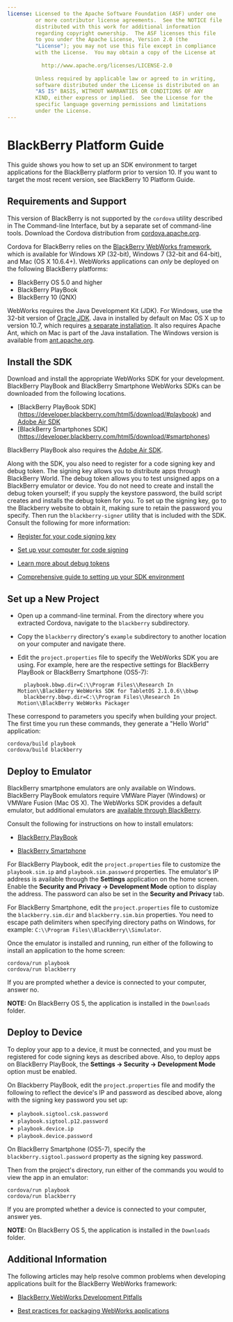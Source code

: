 ```yaml
---
license: Licensed to the Apache Software Foundation (ASF) under one
         or more contributor license agreements.  See the NOTICE file
         distributed with this work for additional information
         regarding copyright ownership.  The ASF licenses this file
         to you under the Apache License, Version 2.0 (the
         "License"); you may not use this file except in compliance
         with the License.  You may obtain a copy of the License at
         
           http://www.apache.org/licenses/LICENSE-2.0
         
         Unless required by applicable law or agreed to in writing,
         software distributed under the License is distributed on an
         "AS IS" BASIS, WITHOUT WARRANTIES OR CONDITIONS OF ANY
         KIND, either express or implied.  See the License for the
         specific language governing permissions and limitations
         under the License.
---
```


BlackBerry Platform Guide
============================

This guide shows you how to set up an SDK environment to target
applications for the BlackBerry platform prior to version 10.  If you
want to target the most recent version, see BlackBerry 10 Platform
Guide.

## Requirements and Support

This version of BlackBerry is not supported by the `cordova` utility
described in The Command-line Interface, but by a separate set of
command-line tools. Download the Cordova distribution from
[cordova.apache.org](http://cordova.apache.org/#download).

Cordova for BlackBerry relies on the [BlackBerry WebWorks
framework](https://bdsc.webapps.blackberry.com/html5), which is
available for Windows XP (32-bit), Windows 7 (32-bit and 64-bit), and
Mac (OS X 10.6.4+).  WebWorks applications can _only_ be deployed on
the following BlackBerry platforms:

* BlackBerry OS 5.0 and higher
* BlackBerry PlayBook
* BlackBerry 10 (QNX)

WebWorks requires the Java Development Kit (JDK). For Windows, use the
32-bit version of
[Oracle JDK](http://www.oracle.com/technetwork/java/javase/downloads/index.html#jdk).
Java in installed by default on Mac OS X up to version 10.7, which
requires
[a separate installation](http://support.apple.com/kb/DL1421).
It also requires Apache Ant, which on Mac is part of the Java
installation. The Windows version is available from
[ant.apache.org](http://ant.apache.org/bindownload.cgi).

## Install the SDK

Download and install the appropriate WebWorks SDK for your
development. BlackBerry PlayBook and BlackBerry Smartphone WebWorks
SDKs can be downloaded from the following locations.

- [BlackBerry PlayBook SDK] (https://developer.blackberry.com/html5/download/#playbook) and [Adobe Air SDK](http://www.adobe.com/devnet/air/air-sdk-download.html)
- [BlackBerry Smartphones SDK] (https://developer.blackberry.com/html5/download/#smartphones)

BlackBerry PlayBook also requires the [Adobe Air
SDK](http://www.adobe.com/devnet/air/air-sdk-download.edu.html).

Along with the SDK, you also need to register for a code signing key
and debug token. The signing key allows you to distribute apps through
BlackBerry World. The debug token allows you to test unsigned apps on
a BlackBerry emulator or device. You do not need to create and
install the debug token yourself; if you supply the keystore password,
the build script creates and installs the debug token for you. To set
up the signing key, go to the Blackberry website to obtain it, making
sure to retain the password you specify. Then run the
`blackberry-signer` utility that is included with the SDK. Consult the
following for more information:

* [Register for your code signing key](https://www.blackberry.com/SignedKeys/codesigning.html)

* [Set up your computer for code signing](http://developer.blackberry.com/html5/documentation/set_up_for_signing.html)

* [Learn more about debug tokens](http://developer.blackberry.com/html5/documentation/running_your_bb10_app_2008471_11.html)

* [Comprehensive guide to setting up your SDK environment](http://developer.blackberry.com/native/documentation/bb10/com.qnx.doc.native_sdk.quickstart/topic/set_up_your_environment.html)

## Set up a New Project

* Open up a command-line terminal. From the directory where you
  extracted Cordova, navigate to the `blackberry` subdirectory.

* Copy the `blackberry` directory's `example` subdirectory to another
  location on your computer and navigate there.

* Edit the `project.properties` file to specify the WebWorks SDK you
  are using. For example, here are the respective settings for
  BlackBerry PlayBook or BlackBerry Smartphone (OS5-7):

        playbook.bbwp.dir=C:\\Program Files\\Research In Motion\\BlackBerry WebWorks SDK for TabletOS 2.1.0.6\\bbwp
        blackberry.bbwp.dir=C:\\Program Files\\Research In Motion\\BlackBerry WebWorks Packager

These correspond to parameters you specify when building your project.
The first time you run these commands, they generate a "Hello World"
application:

    cordova/build playbook
    cordova/build blackberry

## Deploy to Emulator

BlackBerry smartphone emulators are only available on Windows.
BlackBerry PlayBook emulators require VMWare Player (Windows) or
VMWare Fusion (Mac OS X). The WebWorks SDK provides a default
emulator, but additional emulators are [available through
BlackBerry](http://us.blackberry.com/developers/resources/simulators.jsp).

Consult the following for instructions on how to install emulators:

* [BlackBerry PlayBook](https://developer.blackberry.com/html5/documentation/using_the_tablet_simulator_1866980_11.html)

* [BlackBerry Smartphone](https://developer.blackberry.com/html5/documentation/run_your_app_on_smartphone_sim_1876976_11.html)

For BlackBerry Playbook, edit the `project.properties` file to
customize the `playbook.sim.ip` and `playbook.sim.password`
properties.  The emulator's IP address is available through the
__Settings__ application on the home screen. Enable the __Security and
Privacy &rarr; Development Mode__ option to display the address. The
password can also be set in the __Security and Privacy__ tab.

For BlackBerry Smartphone, edit the `project.properties` file to
customize the `blackberry.sim.dir` and `blackberry.sim.bin`
properties.  You need to escape path delimiters when specifying
directory paths on Windows, for example: `C:\\Program
Files\\BlackBerry\\Simulator`.

Once the emulator is installed and running, run either of the
following to install an application to the home screen:

    cordova/run playbook
    cordova/run blackberry

If you are prompted whether a device is connected to your computer,
answer no.

__NOTE:__ On BlackBerry OS 5, the application is installed in the
`Downloads` folder.

## Deploy to Device

To deploy your app to a device, it must be connected, and you must be
registered for code signing keys as described above.  Also, to deploy
apps on BlackBerry PlayBook, the __Settings &rarr; Security &rarr;
Development Mode__ option must be enabled.

On Blackberry PlayBook, edit the `project.properties` file and modify
the following to reflect the device's IP and password as descibed
above, along with the signing key password you set up:

* `playbook.sigtool.csk.password`
* `playbook.sigtool.p12.password`
* `playbook.device.ip`
* `playbook.device.password`

On BlackBerry Smartphone (OS5-7), specify the
`blackberry.sigtool.password` property as the signing key password.

Then from the project's directory, run either of the commands you
would to view the app in an emulator:

    cordova/run playbook
    cordova/run blackberry

If you are prompted whether a device is connected to your computer,
answer yes.

__NOTE:__ On BlackBerry OS 5, the application is installed in the
`Downloads` folder.

## Additional Information

The following articles may help resolve common problems when
developing applications built for the BlackBerry WebWorks framework:

* [BlackBerry WebWorks Development Pitfalls](http://supportforums.blackberry.com/t5/Web-and-WebWorks-Development/Common-BlackBerry-WebWorks-development-pitfalls-that-can-be/ta-p/624712)

* [Best practices for packaging WebWorks applications](https://bdsc.webapps.blackberrycom/html5/documentation/ww_developing/bestpractice_compiling_ww_apps_1873324_11.html)
